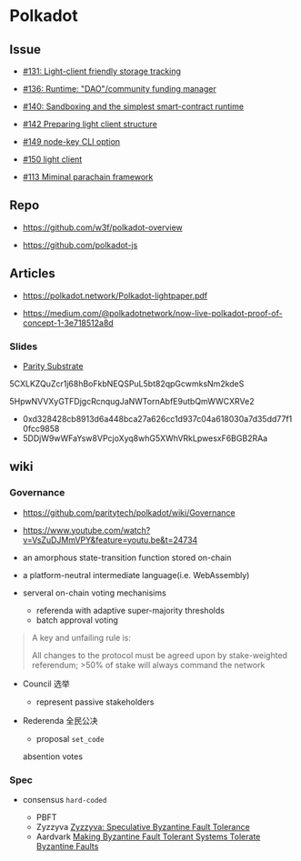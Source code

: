 # Polkadot

## Issue

- [#131: Light-client friendly storage tracking](https://github.com/paritytech/polkadot/issues/131)

- [#136: Runtime: "DAO"/community funding manager](https://github.com/paritytech/polkadot/issues/136)

- [#140: Sandboxing and the simplest smart-contract runtime](https://github.com/paritytech/polkadot/pull/140)

- [#142 Preparing light client structure](https://github.com/paritytech/polkadot/pull/142)

- [#149 node-key CLI option](https://github.com/paritytech/polkadot/pull/149)

- [#150 light client](https://github.com/paritytech/polkadot/pull/150#discussion_r189261080)

- [#113 Miminal parachain framework](https://github.com/paritytech/polkadot/pull/113)

## Repo

- https://github.com/w3f/polkadot-overview

- https://github.com/polkadot-js

## Articles

- https://polkadot.network/Polkadot-lightpaper.pdf

- https://medium.com/@polkadotnetwork/now-live-polkadot-proof-of-concept-1-3e718512a8d

### Slides

- [Parity Substrate](http://slides.com/paritytech/paritysubstrate#/)


5CXLKZQuZcr1j68hBoFkbNEQSPuL5bt82qpGcwmksNm2kdeS

5HpwNVVXyGTFDjgcRcnqugJaNWTornAbfE9utbQmWWCXRVe2


- 0xd328428cb8913d6a448bca27a626cc1d937c04a618030a7d35dd77f10fcc9858
- 5DDjW9wWFaYsw8VPcjoXyq8whG5XWhVRkLpwesxF6BGB2RAa

## wiki

### Governance

- https://github.com/paritytech/polkadot/wiki/Governance
- https://www.youtube.com/watch?v=VsZuDJMmVPY&feature=youtu.be&t=24734

- an amorphous state-transition function stored on-chain
- a platform-neutral intermediate language(i.e. WebAssembly)
- serveral on-chain voting mechanisims
    - referenda with adaptive super-majority thresholds
    - batch approval voting

> A key and unfailing rule is:
>
> All changes to the protocol must be agreed upon by stake-weighted referendum; >50% of stake will always command the network

- Council
    选举
    - represent passive stakeholders

- Rederenda
    全民公决
    - proposal `set_code`

    absention votes


### Spec

- consensus `hard-coded`

    - PBFT
    - Zyzzyva [Zyzzyva: Speculative Byzantine Fault Tolerance](http://www.cs.cornell.edu/lorenzo/papers/kotla07Zyzzyva.pdf)
    - Aardvark [Making Byzantine Fault Tolerant Systems Tolerate Byzantine Faults](https://www.usenix.org/legacy/event/nsdi09/tech/full_papers/clement/clement.pdf)
